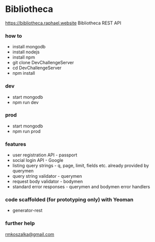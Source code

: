 # Bibliotheca
https://bibliotheca.raphael.website
Bibliotheca REST API

### how to

- install mongodb
- install nodejs
- install npm
- git clone DevChallengeServer
- cd DevChallengeServer
- npm install

### dev

- start mongodb
- npm run dev

### prod

- start mongodb
- npm run prod

### features
- user registration API - passport 
- social login API - Google
- listing query strings - q, page, limit, fields etc. already provided by querymen
- query string validator - querymen
- request body validator - bodymen
- standard error responses - querymen and bodymen error handlers


### code scaffolded (for prototyping only) with Yeoman
- generator-rest


### further help
rmkoszalka@gmail.com

